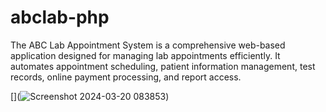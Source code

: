 # abclab-php
The ABC Lab Appointment System is a comprehensive web-based application designed for managing lab appointments efficiently. It automates appointment scheduling, patient information management, test records, online payment processing, and report access. 

[](![Screenshot 2024-03-20 083853](https://github.com/shaeelabanuhussain/abclab-php/assets/108254981/584449db-bc9f-4de7-bfca-a60d72cf8352))

